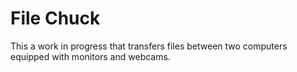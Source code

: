 File Chuck
====================

This a work in progress that transfers files between two computers equipped with monitors and webcams.